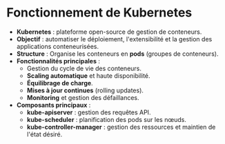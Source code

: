 # Fonctionnement de Kubernetes

- **Kubernetes** : plateforme open-source de gestion de conteneurs.
- **Objectif** : automatiser le déploiement, l'extensibilité et la gestion des applications conteneurisées.
- **Structure** : Organise les conteneurs en **pods** (groupes de conteneurs).
- **Fonctionnalités principales** :
  - Gestion du cycle de vie des conteneurs.
  - **Scaling automatique** et haute disponibilité.
  - **Équilibrage de charge**.
  - **Mises à jour continues** (rolling updates).
  - **Monitoring** et gestion des défaillances.
- **Composants principaux** :
  - **kube-apiserver** : gestion des requêtes API.
  - **kube-scheduler** : planification des pods sur les nœuds.
  - **kube-controller-manager** : gestion des ressources et maintien de l'état désiré.
